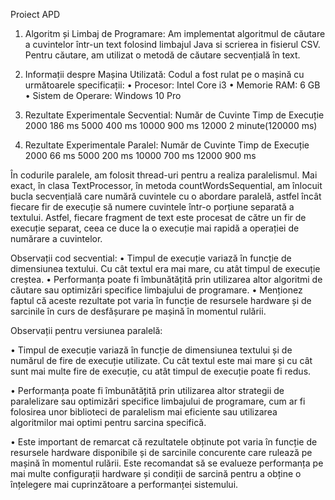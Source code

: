 Proiect APD

1.	Algoritm și Limbaj de Programare: 
Am implementat algoritmul de căutare a cuvintelor într-un text folosind limbajul Java si scrierea in fisierul CSV. Pentru căutare, am utilizat o metodă de căutare secvențială în text.

2. Informații despre Mașina Utilizată: Codul a fost rulat pe o mașină cu următoarele specificații:
•	Procesor: Intel Core i3 
•	Memorie RAM: 6 GB
•	Sistem de Operare: Windows 10 Pro

3. Rezultate Experimentale Secvential:
Număr de Cuvinte	Timp de Execuție
2000	            186 ms
5000	            400 ms
10000	            900 ms
12000	            2 minute(120000 ms)

4. Rezultate Experimentale Paralel:
Număr de Cuvinte	Timp de Execuție
2000	            66 ms
5000	            200 ms
10000	            700 ms
12000	            900 ms

În codurile paralele, am folosit thread-uri pentru a realiza paralelismul. Mai exact, în clasa TextProcessor, în metoda countWordsSequential, am înlocuit bucla secvențială care numără cuvintele cu o abordare paralelă, astfel încât fiecare fir de execuție să numere cuvintele într-o porțiune separată a textului. Astfel, fiecare fragment de text este procesat de către un fir de execuție separat, ceea ce duce la o execuție mai rapidă a operației de numărare a cuvintelor.

Observații cod secvential:
•	Timpul de execuție variază în funcție de dimensiunea textului. Cu cât textul era mai mare, cu atât timpul de execuție creștea.
•	Performanța poate fi îmbunătățită prin utilizarea altor algoritmi de căutare sau optimizări specifice limbajului de programare.
•	Menționez faptul că aceste rezultate pot varia în funcție de resursele hardware și de sarcinile în curs de desfășurare pe mașină în momentul rulării.

Observații pentru versiunea paralelă:

• Timpul de execuție variază în funcție de dimensiunea textului și de numărul de fire de execuție utilizate. Cu cât textul este mai mare și cu cât sunt mai multe fire de execuție, cu atât timpul de execuție poate fi redus.

• Performanța poate fi îmbunătățită prin utilizarea altor strategii de paralelizare sau optimizări specifice limbajului de programare, cum ar fi folosirea unor biblioteci de paralelism mai eficiente sau utilizarea algoritmilor mai optimi pentru sarcina specifică.

• Este important de remarcat că rezultatele obținute pot varia în funcție de resursele hardware disponibile și de sarcinile concurente care rulează pe mașină în momentul rulării. Este recomandat să se evalueze performanța pe mai multe configurații hardware și condiții de sarcină pentru a obține o înțelegere mai cuprinzătoare a performanței sistemului.
